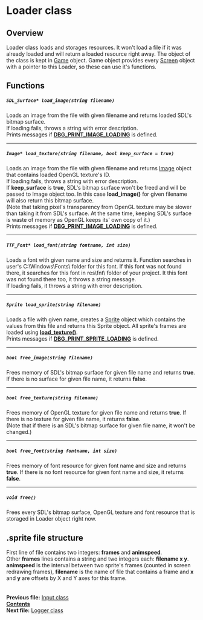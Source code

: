 ﻿# Loader class

## Overview

Loader class loads and storages resources. It won't load a file if it was already loaded and will return a loaded resource right away. The object of the class is kept in [Game](05_Game.md) object. Game object provides every [Screen](03_Screen.md) object with a pointer to this Loader, so these can use it's functions.

## Functions

##### `SDL_Surface* load_image(string filename)`
Loads an image from the file with given filename and returns loaded SDL's bitmap surface.  
If loading fails, throws a string with error description.  
Prints messages if **[DBG_PRINT_IMAGE_LOADING](19_debug_h.md#dbg_print_image_loading)** is defined.  

----
##### `Image* load_texture(string filename, bool keep_surface = true)`
Loads an image from the file with given filename and returns [Image](12_Image.md) object that contains loaded OpenGL texture's ID.  
If loading fails, throws a string with error description.  
If **keep_surface** is **true**, SDL's bitmap surface won't be freed and will be passed to Image object too. In this case **load_image()** for given filename will also return this bitmap surface.  
(Note that taking pixel's transparency from OpenGL texture may be slower than taking it from SDL's surface. At the same time, keeping SDL's surface is waste of memory as OpenGL keeps its' own copy of it.)  
Prints messages if **[DBG_PRINT_IMAGE_LOADING](19_debug_h.md#dbg_print_image_loading)** is defined.  

----
##### `TTF_Font* load_font(string fontname, int size)`
Loads a font with given name and size and returns it. Function searches in user's C:\Windows\Fonts\ folder for this font. If this font was not found there, it searches for this font in res\fnt\ folder of your project. It this font was not found there too, it throws a string message.  
If loading fails, it throws a string with error description.  

----
##### `Sprite load_sprite(string filename)`
Loads a file with given name, creates a [Sprite](13_Sprite.md) object which contains the values from this file and returns this Sprite object. All sprite's frames are loaded using **[load_texture()](09_Loader.md#image-load_texturestring-filename-bool-keep_surface--true)**.  
Prints messages if **[DBG_PRINT_SPRITE_LOADING](19_debug_h.md#dbg_print_sprite_loading)** is defined.  

----
##### `bool free_image(string filename)`
Frees memory of SDL's bitmap surface for given file name and returns **true**. If there is no surface for given file name, it returns **false**.  

----
##### `bool free_texture(string filename)`
Frees memory of OpenGL texture for given file name and returns **true**. If there is no texture for given file name, it returns **false**.  
(Note that if there is an SDL's bitmap surface for given file name, it won't be changed.)  

----
##### `bool free_font(string fontname, int size)`
Frees memory of font resource for given font name and size and returns **true**. If there is no font resource for given font name and size, it returns **false**.  

----
##### `void free()`
Frees every SDL's bitmap surface, OpenGL texture and font resource that is storaged in Loader object right now.

## .sprite file structure

First line of file contains two integers: **frames** and **animspeed**.  
Other **frames** lines contains a string and two integers each: **filename x y**.  
**animspeed** is the interval between two sprite's frames (counted in screen redrawing frames), **filename** is the name of file that contains a frame and **x** and **y** are offsets by X and Y axes for this frame.  
   
   
**Previous file:** [Input class](08_Input.md)  
**[Contents](00_Contents.md)**  
**Next file:** [Logger class](10_Logger.md)